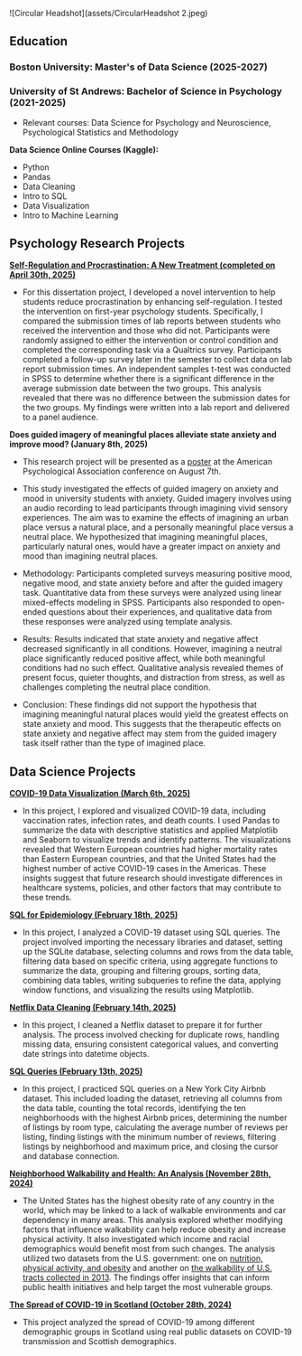 ![Circular Headshot](assets/CircularHeadshot 2.jpeg)

## Education 

### Boston University: Master's of Data Science (2025-2027)

### University of St Andrews: Bachelor of Science in Psychology (2021-2025)

* Relevant courses: Data Science for Psychology and Neuroscience, Psychological Statistics and Methodology

**Data Science Online Courses (Kaggle):** 

* Python
* Pandas
* Data Cleaning
* Intro to SQL
* Data Visualization
* Intro to Machine Learning

## Psychology Research Projects 

[**Self-Regulation and Procrastination: A New Treatment (completed on April 30th, 2025)**](https://docs.google.com/document/d/1hHCCx75SgTgRTbaIS7xKagfLGG5-remc/edit?usp=sharing&ouid=115946607884560544016&rtpof=true&sd=true)

* For this dissertation project, I developed a novel intervention to help students reduce procrastination by enhancing self-regulation. I tested the intervention on first-year psychology students. Specifically, I compared the submission times of lab reports between students who received the intervention and those who did not. Participants were randomly assigned to either the intervention or control condition and completed the corresponding task via a Qualtrics survey. Participants completed a follow-up survey later in the semester to collect data on lab report submission times. An independent samples t-test was conducted in SPSS to determine whether there is a significant difference in the average submission date between the two groups. This analysis revealed that there was no difference between the submission dates for the two groups. My findings were written into a lab report and delivered to a panel audience. 


**Does guided imagery of meaningful places alleviate state anxiety and improve mood? (January 8th, 2025)**  

* This research project will be presented as a [poster](https://www.canva.com/design/DAGt6OvvHGE/E_i9DrxB296t5m2T-ojnPg/view?utm_content=DAGt6OvvHGE&utm_campaign=designshare&utm_medium=link2&utm_source=uniquelinks&utlId=h8a74b847bd) at the American Psychological Association conference on August 7th. 

* This study investigated the effects of guided imagery on anxiety and mood in university students with anxiety. Guided imagery involves using an audio recording to lead participants through imagining vivid sensory experiences. The aim was to examine the effects of imagining an urban place versus a natural place, and a personally meaningful place versus a neutral place. We hypothesized that imagining meaningful places, particularly natural ones, would have a greater impact on anxiety and mood than imagining neutral places.

* Methodology: Participants completed surveys measuring positive mood, negative mood, and state anxiety before and after the guided imagery task. Quantitative data from these surveys were analyzed using linear mixed-effects modeling in SPSS. Participants also responded to open-ended questions about their experiences, and qualitative data from these responses were analyzed using template analysis.

* Results: Results indicated that state anxiety and negative affect decreased significantly in all conditions. However, imagining a neutral place significantly reduced positive affect, while both meaningful conditions had no such effect. Qualitative analysis revealed themes of present focus, quieter thoughts, and distraction from stress, as well as challenges completing the neutral place condition.

* Conclusion: These findings did not support the hypothesis that imagining meaningful natural places would yield the greatest effects on state anxiety and mood. This suggests that the therapeutic effects on state anxiety and negative affect may stem from the guided imagery task itself rather than the type of imagined place.

## Data Science Projects 

[**COVID-19 Data Visualization (March 6th, 2025)**](https://colab.research.google.com/drive/1iCFzlUV6_f3x_OPRluk7g0FTgm5R7HgL?usp=sharing)  

* In this project, I explored and visualized COVID-19 data, including vaccination rates, infection rates, and death counts. I used Pandas to summarize the data with descriptive statistics and applied Matplotlib and Seaborn to visualize trends and identify patterns. The visualizations revealed that Western European countries had higher mortality rates than Eastern European countries, and that the United States had the highest number of active COVID-19 cases in the Americas. These insights suggest that future research should investigate differences in healthcare systems, policies, and other factors that may contribute to these trends.

[**SQL for Epidemiology (February 18th, 2025)**](https://colab.research.google.com/drive/1Yvm1C0Kf2UpUrJtIVUjgzXXAHHItxsnB?usp=sharing)

* In this project, I analyzed a COVID-19 dataset using SQL queries. The project involved importing the necessary libraries and dataset, setting up the SQLite database, selecting columns and rows from the data table, filtering data based on specific criteria, using aggregate functions to summarize the data, grouping and filtering groups, sorting data, combining data tables, writing subqueries to refine the data, applying window functions, and visualizing the results using Matplotlib.

[**Netflix Data Cleaning (February 14th, 2025)**](https://colab.research.google.com/drive/139d9Wz4gKFJGWEk9LVYPu-VnOEwkTTEb?usp=sharing) 

* In this project, I cleaned a Netflix dataset to prepare it for further analysis. The process involved checking for duplicate rows, handling missing data, ensuring consistent categorical values, and converting date strings into datetime objects. 

[**SQL Queries (February 13th, 2025)**](https://colab.research.google.com/drive/14V-zfb2khPWpBXZJdGvhL_MmF0uTtUNo?usp=sharing)  

* In this project, I practiced SQL queries on a New York City Airbnb dataset. This included loading the dataset, retrieving all columns from the data table, counting the total records, identifying the ten neighborhoods with the highest Airbnb prices, determining the number of listings by room type, calculating the average number of reviews per listing, finding listings with the minimum number of reviews, filtering listings by neighborhood and maximum price, and closing the cursor and database connection. 

[**Neighborhood Walkability and Health: An Analysis (November 28th, 2024)**](https://github.com/ashgold1027/Neighborhood-Walkability-and-Health-An-Analysis/blob/main/Health_Walkability_Project.ipynb)

* The United States has the highest obesity rate of any country in the world, which may be linked to a lack of walkable environments and car dependency in many areas. This analysis explored whether modifying factors that influence walkability can help reduce obesity and increase physical activity. It also investigated which income and racial demographics would benefit most from such changes. The analysis utilized two datasets from the U.S. government: one on [nutrition, physical activity, and obesity](https://catalog.data.gov/dataset/nutrition-physical-activity-and-obesity-behavioral-risk-factor-surveillance-system) and another on [the walkability of U.S. tracts collected in 2013](https://gis.cancer.gov/research/files.html). The findings offer insights that can inform public health initiatives and help target the most vulnerable groups.

[**The Spread of COVID-19 in Scotland (October 28th, 2024)**](https://github.com/ashgold1027/The-Spread-of-Covid-19-in-Scotland/blob/main/The%20Spread%20of%20Covid-19%20in%20Scotland.ipynb) 

* This project analyzed the spread of COVID-19 among different demographic groups in Scotland using real public datasets on COVID-19 transmission and Scottish demographics.




